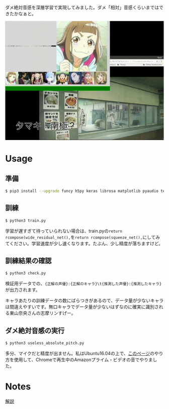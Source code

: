 ダメ絶対音感を深層学習で実現してみました。ダメ「相対」音感くらいまではできたかなぁと。

![比較的うまくいっている場合の例](https://raw.githubusercontent.com/tail-island/devil-ear/master/image/good-case.gif)

# Usage

## 準備

~~~ bash
$ pip3 install --upgrade funcy h5py keras librosa matplotlib pyaudio tensorflow-gpu
~~~

## 訓練

~~~ bash
$ python3 train.py
~~~

学習が遅すぎて待っていられない場合は、train.pyの`return rcompose(wide_residual_net(),`を`return rcompose(squeeze_net(),`にしてみてください。学習速度が少し速くなります。たぶん、少し精度が落ちますけど。

## 訓練結果の確認

~~~ bash
$ python3 check.py
~~~

検証用データでの、`{正解の声優}:{正解のキャラ}\t{推測した声優}:{推測したキャラ}`が出力されます。

キャラあたりの訓練データの数にばらつきがあるので、データ量が少ないキャラは間違えやすいです。無口キャラでデータ量が少ないはずなのに確実に識別される東山奈央さんの志摩リンすげー。

## ダメ絶対音感の実行

~~~ bash
$ python3 useless_absolute_pitch.py
~~~

多分、マイクだと精度が出ません。私はUbuntu16.04の上で、[このページ](https://ameblo.jp/ninjin-drink/entry-12153085235.html)のやり方を使用して、Chromeで再生中のAmazonプライム・ビデオの音でやりました。

# Notes

[解説](https://qiita.com/tail-island/items/d5ff77c82c61035c1007)
